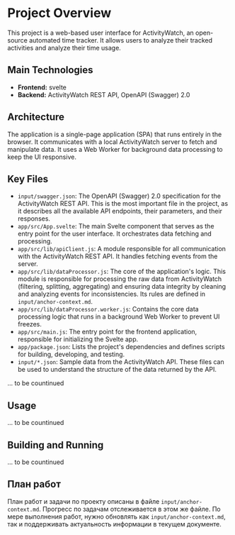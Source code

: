 # Project Overview

This project is a web-based user interface for ActivityWatch, an open-source automated time tracker. It allows users to analyze their tracked activities and analyze their time usage.

## Main Technologies

*   **Frontend:** svelte
*   **Backend:**  ActivityWatch REST API, OpenAPI (Swagger) 2.0

## Architecture

The application is a single-page application (SPA) that runs entirely in the browser. It communicates with a local ActivityWatch server to fetch and manipulate data. It uses a Web Worker for background data processing to keep the UI responsive.

## Key Files

*   `input/swagger.json`: The OpenAPI (Swagger) 2.0 specification for the ActivityWatch REST API. This is the most important file in the project, as it describes all the available API endpoints, their parameters, and their responses.
*   `app/src/App.svelte`: The main Svelte component that serves as the entry point for the user interface. It orchestrates data fetching and processing.
*   `app/src/lib/apiClient.js`: A module responsible for all communication with the ActivityWatch REST API. It handles fetching events from the server.
*   `app/src/lib/dataProcessor.js`: The core of the application's logic. This module is responsible for processing the raw data from ActivityWatch (filtering, splitting, aggregating) and ensuring data integrity by cleaning and analyzing events for inconsistencies. Its rules are defined in `input/anchor-context.md`.
*   `app/src/lib/dataProcessor.worker.js`: Contains the core data processing logic that runs in a background Web Worker to prevent UI freezes.
*   `app/src/main.js`: The entry point for the frontend application, responsible for initializing the Svelte app.
*   `app/package.json`: Lists the project's dependencies and defines scripts for building, developing, and testing.
*   `input/*.json`: Sample data from the ActivityWatch API. These files can be used to understand the structure of the data returned by the API.

... to be countinued

## Usage

... to be countinued

## Building and Running

... to be countinued

## План работ

План работ и задачи по проекту описаны в файле `input/anchor-context.md`. Прогресс по задачам отслеживается в этом же файле. По мере выполнения работ, нужно обновлять как `input/anchor-context.md`, так и поддерживать актуальность информации в текущем документе.
